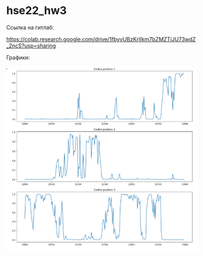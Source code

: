 # hse22_hw3

Ссылка на гитлаб:

https://colab.research.google.com/drive/1fbyvUBzKrIIkm7bZMZTiJU73wdZ_2ncS?usp=sharing

Графики:

![img.png](pics/img.png)